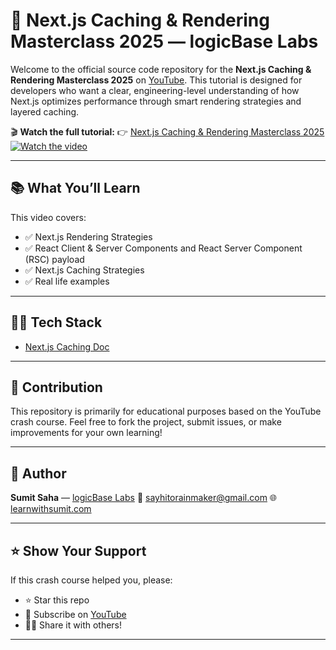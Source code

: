 # 🚀 Next.js Caching & Rendering Masterclass 2025 — logicBase Labs

Welcome to the official source code repository for the **Next.js Caching & Rendering Masterclass 2025** on [YouTube](https://youtube.com/@logicBaseLabs). This tutorial is designed for developers who want a clear, engineering-level understanding of how Next.js optimizes performance through smart rendering strategies and layered caching.

🎬 **Watch the full tutorial:**
👉 [Next.js Caching & Rendering Masterclass 2025](https://youtu.be/g3nj8SIO7Vs)
[![Watch the video](https://img.youtube.com/vi/g3nj8SIO7Vs/maxresdefault.jpg)](https://www.youtube.com/watch?v=g3nj8SIO7Vs)

---

## 📚 What You’ll Learn

This video covers:

-   ✅ Next.js Rendering Strategies
-   ✅ React Client & Server Components and React Server Component (RSC) payload
-   ✅ Next.js Caching Strategies
-   ✅ Real life examples

---

## 🧑‍💻 Tech Stack

-   [Next.js Caching Doc](https://nextjs.org/docs/app/guides/caching)

---

## 🤝 Contribution

This repository is primarily for educational purposes based on the YouTube crash course. Feel free to fork the project, submit issues, or make improvements for your own learning!

---

## 🧠 Author

**Sumit Saha** — [logicBase Labs](https://youtube.com/@logicBaseLabs)
📧 [sayhitorainmaker@gmail.com](mailto:sayhitorainmaker@gmail.com)
🌐 [learnwithsumit.com](https://learnwithsumit.com)

---

## ⭐ Show Your Support

If this crash course helped you, please:

-   ⭐ Star this repo
-   🍿 Subscribe on [YouTube](https://youtube.com/@logicBaseLabs)
-   🧑‍🏫 Share it with others!

---
